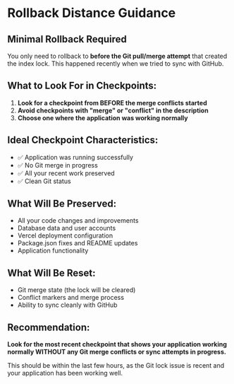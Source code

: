 # Rollback Distance Guidance

## Minimal Rollback Required

You only need to rollback to **before the Git pull/merge attempt** that created the index lock. This happened recently when we tried to sync with GitHub.

## What to Look For in Checkpoints:

1. **Look for a checkpoint from BEFORE the merge conflicts started**
2. **Avoid checkpoints with "merge" or "conflict" in the description**
3. **Choose one where the application was working normally**

## Ideal Checkpoint Characteristics:
- ✅ Application was running successfully
- ✅ No Git merge in progress
- ✅ All your recent work preserved
- ✅ Clean Git status

## What Will Be Preserved:
- All your code changes and improvements
- Database data and user accounts
- Vercel deployment configuration
- Package.json fixes and README updates
- Application functionality

## What Will Be Reset:
- Git merge state (the lock will be cleared)
- Conflict markers and merge process
- Ability to sync cleanly with GitHub

## Recommendation:
**Look for the most recent checkpoint that shows your application working normally WITHOUT any Git merge conflicts or sync attempts in progress.**

This should be within the last few hours, as the Git lock issue is recent and your application has been working well.